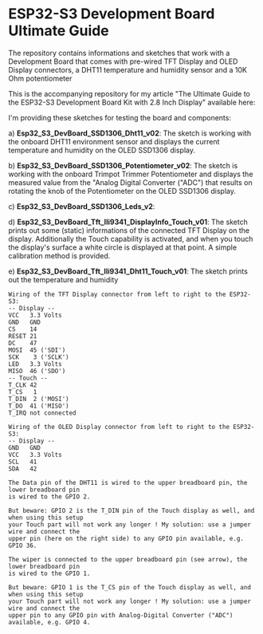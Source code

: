 # ESP32-S3 Development Board Ultimate Guide
The repository contains informations and sketches that work with a Development Board that comes with pre-wired TFT Display and OLED Display connectors, a DHT11 temperature and humidity sensor and a 10K Ohm potentiometer

This is the accompanying repository for my article "The Ultimate Guide to the ESP32-S3 Development Board Kit with 2.8 Inch Display" available here: 

I'm providing these sketches for testing the board and components:

a) **Esp32_S3_DevBoard_SSD1306_Dht11_v02**: The sketch is working with the onboard DHT11 environment sensor and displays the current temperature and humidity on the OLED SSD1306 display.

b) **Esp32_S3_DevBoard_SSD1306_Potentiometer_v02**: The sketch is working with the onboard Trimpot Trimmer Potentiometer and displays the measured value from the "Analog Digital Converter ("ADC") that results on rotating the knob of the Potentiometer on the OLED SSD1306 display.

c) **Esp32_S3_DevBoard_SSD1306_Leds_v2**: 

d) **Esp32_S3_DevBoard_Tft_Ili9341_DisplayInfo_Touch_v01**: The sketch prints out some (static) informations of the connected TFT Display on the display. Additionally the Touch capability is activated, and when you touch the display's surface a white circle is displayed at that point. A simple calibration method is provided.

e) **Esp32_S3_DevBoard_Tft_Ili9341_Dht11_Touch_v01**: The sketch prints out the temperature and humidity 

````
Wiring of the TFT Display connector from left to right to the ESP32-S3:
-- Display --
VCC   3.3 Volts
GND   GND
CS    14
RESET 21
DC    47
MOSI  45 ('SDI')
SCK    3 ('SCLK')
LED   3.3 Volts
MISO  46 ('SDO')
-- Touch --
T_CLK 42
T_CS   1
T_DIN  2 ('MOSI')
T_DO  41 ('MISO')
T_IRQ not connected

Wiring of the OLED Display connector from left to right to the ESP32-S3:
-- Display --
GND   GND
VCC   3.3 Volts
SCL   41
SDA   42

The Data pin of the DHT11 is wired to the upper breadboard pin, the lower breadboard pin 
is wired to the GPIO 2.

But beware: GPIO 2 is the T_DIN pin of the Touch display as well, and when using this setup
your Touch part will not work any longer ! My solution: use a jumper wire and connect the
upper pin (here on the right side) to any GPIO pin available, e.g. GPIO 36.

The wiper is connected to the upper breadboard pin (see arrow), the lower breadboard pin
is wired to the GPIO 1.

But beware: GPIO 1 is the T_CS pin of the Touch display as well, and when using this setup
your Touch part will not work any longer ! My solution: use a jumper wire and connect the
upper pin to any GPIO pin with Analog-Digital Converter ("ADC") available, e.g. GPIO 4.
````

